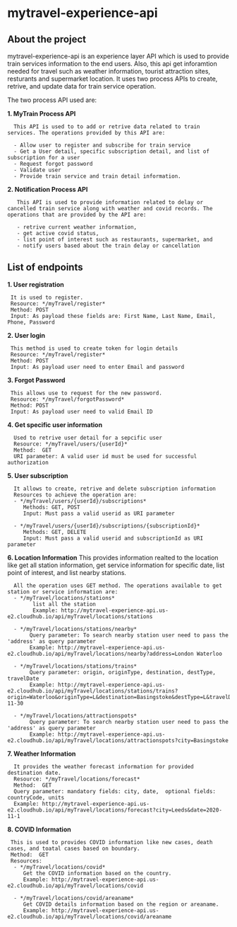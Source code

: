 # mytravel-experience-api

## About the project

mytravel-experience-api is an experience layer API which is used to provide train services information to the end users. 
Also, this api get inforamtion needed for travel such as weather information, tourist attraction sites, resturants and supermarket location.
It uses two process APIs to create, retrive, and update data for train service operation. 

The two process API used are:

 **1. MyTrain Process API**
      
      This API is used to to add or retrive data related to train services. The operations provided by this API are:
      
      - Allow user to register and subscribe for train service 
      - Get a User detail, specific subscription detail, and list of subscription for a user
      - Request forgot password
      - Validate user
      - Provide train service and train detail information. 
 
 **2.  Notification Process API**
      
       This API is used to provide information related to delay or cancelled train service along with weather and covid records. The operations that are provided by the API are:
       
       - retrive current weather information,
       - get active covid status,
       - list point of interest such as restaurants, supermarket, and
       - notify users based about the train delay or cancellation

## List of endpoints

**1. User registration**

     It is used to register.
     Resource: */myTravel/register*
     Method: POST
     Input: As payload these fields are: First Name, Last Name, Email, Phone, Password
     
**2. User login**
     
     This method is used to create token for login details
     Resource: */myTravel/register*
     Method: POST
     Input: As payload user need to enter Email and password
     
**3. Forgot Password**

     This allows use to request for the new password. 
     Resource: */myTravel/forgotPassword*
     Method: POST
     Input: As payload user need to valid Email ID
    
 **4. Get specific user information**
 
      Used to retrive user detail for a sepcific user
      Resource: */myTravel/users/{userId}*
      Method:  GET
      URI parameter: A valid user id must be used for successful authorization
      
 **5. User subscription**
 
      It allows to create, retrive and delete subscription information  
      Resources to achieve the operation are: 
      - */myTravel/users/{userId}/subscriptions*
         Methods: GET, POST
         Input: Must pass a valid userid as URI parameter
         
      - */myTravel/users/{userId}/subscriptions/{subscriptionId}*
         Methods: GET, DELETE
         Input: Must pass a valid userid and subscriptionId as URI parameter
        
 **6. Location Information**
      This provides information realted to the location like get all station information, get service information for specific date, 
      list point of interest, and list nearby stations.
      
      All the operation uses GET method. The operations available to get station or service information are:
      - */myTravel/locations/stations*
            list all the station
            Example: http://mytravel-experience-api.us-e2.cloudhub.io/api/myTravel/locations/stations
            
      - */myTravel/locations/stations/nearby*
           Query parameter: To search nearby station user need to pass the 'address' as query parameter
           Example: http://mytravel-experience-api.us-e2.cloudhub.io/api/myTravel/locations/nearby?address=London Waterloo
           
      - */myTravel/locations/stations/trains*
           Query parameter: origin, originType, destination, destType, travelDate
           Example: http://mytravel-experience-api.us-e2.cloudhub.io/api/myTravel/locations/stations/trains?origin=Waterloo&originType=L&destination=Basingstoke&destType=L&travelDate=2020-11-30
            
      - */myTravel/locations/attractionspots*
           Query parameter: To search nearby station user need to pass the 'address' as query parameter
           Example: http://mytravel-experience-api.us-e2.cloudhub.io/api/myTravel/locations/attractionspots?city=Basingstoke
 
 **7. Weather Information**
      
      It provides the weather forecast information for provided destination date.
      Resource: */myTravel/locations/forecast*
      Method:  GET
      Query parameter: mandatory fields: city, date,  optional fields: countryCode, units
      Example: http://mytravel-experience-api.us-e2.cloudhub.io/api/myTravel/locations/forecast?city=Leeds&date=2020-11-1

**8. COVID Information**

     This is used to provides COVID information like new cases, death cases, and toatal cases based on boundary.
     Method:  GET
     Resources:
      - */myTravel/locations/covid*
         Get the COVID information based on the country. 
         Example: http://mytravel-experience-api.us-e2.cloudhub.io/api/myTravel/locations/covid
      
      - */myTravel/locations/covid/areaname*
         Get COVID details information based on the region or areaname.
         Example: http://mytravel-experience-api.us-e2.cloudhub.io/api/myTravel/locations/covid/areaname   
